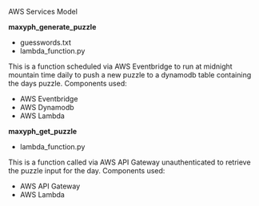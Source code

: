 AWS Services Model

**maxyph_generate_puzzle**
- guesswords.txt
- lambda_function.py

This is a function scheduled via AWS Eventbridge to run at midnight mountain time daily to push a new puzzle to a dynamodb table containing the days puzzle.
Components used:
- AWS Eventbridge
- AWS Dynamodb
- AWS Lambda

**maxyph_get_puzzle**
- lambda_function.py

This is a function called via AWS API Gateway unauthenticated to retrieve the puzzle input for the day.
Components used:
- AWS API Gateway
- AWS Lambda

